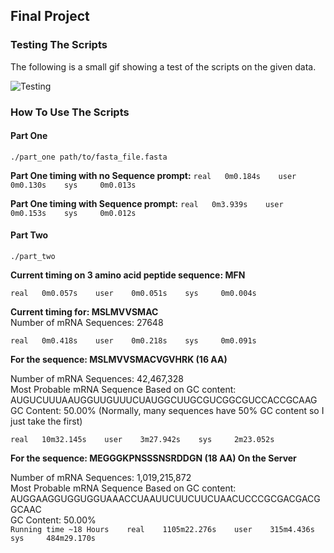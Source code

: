 ## Final Project

### Testing The Scripts

The following is a small gif showing a test of the scripts on the given data.

![Testing](Test.gif)    


### How To Use The Scripts
#### Part One
`./part_one path/to/fasta_file.fasta`

**Part One timing with no Sequence prompt:**
`real	0m0.184s   
user	0m0.130s   
sys		0m0.013s   
`

**Part One timing with Sequence prompt:**
`real	0m3.939s   
user	0m0.153s   
sys		0m0.012s   
`


#### Part Two
`./part_two`   

**Current timing on 3 amino acid peptide sequence: MFN**       

`real	0m0.057s   
user	0m0.051s   
sys		0m0.004s   
`

**Current timing for: MSLMVVSMAC**    
Number of mRNA Sequences: 27648    

`real	0m0.418s   
user	0m0.218s   
sys		0m0.091s   
`

**For the sequence: MSLMVVSMACVGVHRK (16 AA)**    

Number of mRNA Sequences: 42,467,328    
Most Probable mRNA Sequence Based on GC content:     
AUGUCUUUAAUGGUUGUUUCUAUGGCUUGCGUCGGCGUCCACCGCAAG   
GC Content: 50.00% (Normally, many sequences have 50% GC content so I just take the first)    

`real	10m32.145s   
user	3m27.942s   
sys		2m23.052s    
`


**For the sequence: MEGGGKPNSSSNSRDDGN (18 AA) On the Server**     

Number of mRNA Sequences: 1,019,215,872    
Most Probable mRNA Sequence Based on GC content:     
AUGGAAGGUGGUGGUAAACCUAAUUCUUCUUCUAACUCCCGCGACGACGGCAAC    
GC Content: 50.00%   
`Running time ~18 Hours   
real    1105m22.276s   
user    315m4.436s   
sys     484m29.170s   
`
